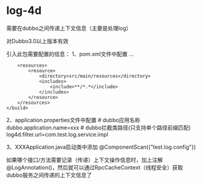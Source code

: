 # log-4d
需要在dubbo之间传递上下文信息（主要是处理log）

对Dubbo3.0以上版本有效

引入此包需要配置的信息：
1、pom.xml文件中配置
	<build>
		...
		
		<resources>
			<resource>
                <directory>src/main/resources</directory>
                <includes>
                    <include>**/*.*</include>
                </includes>
            </resource>
        </resources>
	</build>

2、application.properties文件中配置
	# dubbo应用名称
	dubbo.application.name=xxx
	# dubbo拦截类路径(只支持单个路径前缀匹配)
	log4d.filter.url=com.test.log.service.impl
	

3、XXXApplication.java启动类中添加
	@ComponentScan({"test.log.config"})


如果哪个接口/方法需要记录（传递）上下文操作信息时，加上注解@LogAnnotation()，然后就可以通过RpcCacheContext（线程安全）获取dubbo服务之间传递的上下文信息了
